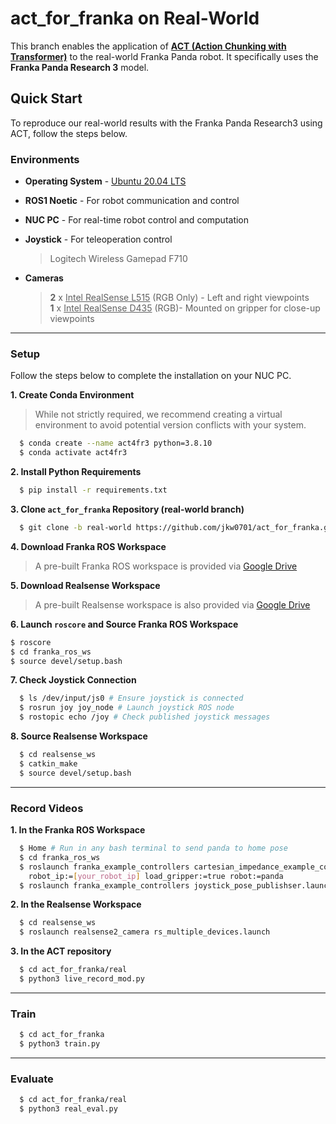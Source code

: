 # act_for_franka on Real-World 

This branch enables the application of **[ACT (Action Chunking with Transformer)](https://tonyzhaozh.github.io/aloha/)** to the real-world Franka Panda robot. It specifically uses the **Franka Panda Research 3** model.

## Quick Start

To reproduce our real-world results with the Franka Panda Research3 using ACT, follow the steps below. 

### Environments

* **Operating System** - [Ubuntu 20.04 LTS](https://releases.ubuntu.com/focal/)
* **ROS1 Noetic** - For robot communication and control
* **NUC PC** - For real-time robot control and computation
* **Joystick** - For teleoperation control
  > Logitech Wireless Gamepad F710

  
* **Cameras**
  > **2** x <ins>Intel RealSense L515</ins> (RGB Only) - Left and right viewpoints\
  > **1** x <ins>Intel RealSense D435</ins> (RGB)- Mounted on gripper for close-up viewpoints


---


### Setup 


Follow the steps below to complete the installation on your NUC PC.


**1. Create Conda Environment**
> While not strictly required, we recommend creating a virtual environment to avoid potential version conflicts with your system.
```bash
  $ conda create --name act4fr3 python=3.8.10
  $ conda activate act4fr3
```


**2. Install Python Requirements**

```bash
  $ pip install -r requirements.txt
```


**3. Clone `act_for_franka` Repository (real-world branch)**

```bash
  $ git clone -b real-world https://github.com/jkw0701/act_for_franka.git
```


**4. Download Franka ROS Workspace** 

> A pre-built Franka ROS workspace is provided via [Google Drive](https://drive.google.com/file/d/19SXBxrk2MRcsHXWO2sJT7QOOudFGGgxg/view?usp=sharing)


**5.  Download Realsense Workspace**

> A pre-built Realsense workspace is also provided via [Google Drive](https://drive.google.com/file/d/1KLahQyssJ2mv-CsWITaOr2sm_1KAxmn1/view?usp=sharing)


**6. Launch `roscore` and Source Franka ROS Workspace**
```bash
$ roscore
$ cd franka_ros_ws
$ source devel/setup.bash
```


**7. Check Joystick Connection**
```bash
  $ ls /dev/input/js0 # Ensure joystick is connected 
  $ rosrun joy joy_node # Launch joystick ROS node
  $ rostopic echo /joy # Check published joystick messages 
```


**8. Source Realsense Workspace**
```bash
  $ cd realsense_ws
  $ catkin_make
  $ source devel/setup.bash
```


---


### Record Videos

**1. In the Franka ROS Workspace**
```bash
  $ Home # Run in any bash terminal to send panda to home pose 
  $ cd franka_ros_ws
  $ roslaunch franka_example_controllers cartesian_impedance_example_controller.launch \
    robot_ip:=[your_robot_ip] load_gripper:=true robot:=panda 
  $ roslaunch franka_example_controllers joystick_pose_publishser.launch 
```


**2. In the Realsense Workspace**
```bash
  $ cd realsense_ws
  $ roslaunch realsense2_camera rs_multiple_devices.launch
```


**3. In the ACT repository**
```bash
  $ cd act_for_franka/real
  $ python3 live_record_mod.py
```


---


### Train 


```bash
  $ cd act_for_franka
  $ python3 train.py
```


---


### Evaluate 


```bash
  $ cd act_for_franka/real
  $ python3 real_eval.py
```
